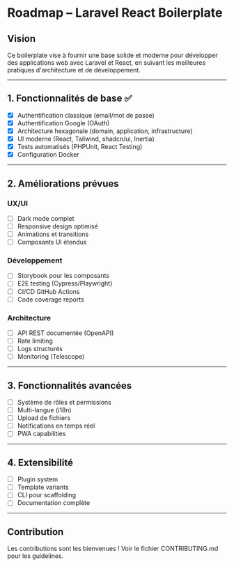 # Roadmap – Laravel React Boilerplate

## Vision

Ce boilerplate vise à fournir une base solide et moderne pour développer des applications web avec Laravel et React, en suivant les meilleures pratiques d'architecture et de développement.

---

## 1. Fonctionnalités de base ✅

- [x] Authentification classique (email/mot de passe)
- [x] Authentification Google (OAuth)
- [x] Architecture hexagonale (domain, application, infrastructure)
- [x] UI moderne (React, Tailwind, shadcn/ui, Inertia)
- [x] Tests automatisés (PHPUnit, React Testing)
- [x] Configuration Docker

---

## 2. Améliorations prévues

### UX/UI
- [ ] Dark mode complet
- [ ] Responsive design optimisé
- [ ] Animations et transitions
- [ ] Composants UI étendus

### Développement
- [ ] Storybook pour les composants
- [ ] E2E testing (Cypress/Playwright)
- [ ] CI/CD GitHub Actions
- [ ] Code coverage reports

### Architecture
- [ ] API REST documentée (OpenAPI)
- [ ] Rate limiting
- [ ] Logs structurés
- [ ] Monitoring (Telescope)

---

## 3. Fonctionnalités avancées

- [ ] Système de rôles et permissions
- [ ] Multi-langue (i18n)
- [ ] Upload de fichiers
- [ ] Notifications en temps réel
- [ ] PWA capabilities

---

## 4. Extensibilité

- [ ] Plugin system
- [ ] Template variants
- [ ] CLI pour scaffolding
- [ ] Documentation complète

---

## Contribution

Les contributions sont les bienvenues ! Voir le fichier CONTRIBUTING.md pour les guidelines.